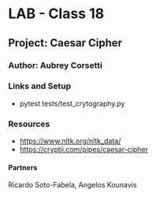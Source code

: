# LAB - Class 18

## Project: Caesar Cipher

### Author: Aubrey Corsetti

### Links and Setup

* pytest tests/test_crytography.py

### Resources

* https://www.nltk.org/nltk_data/
* https://cryptii.com/pipes/caesar-cipher

#### Partners

Ricardo Soto-Fabela, Angelos Kounavis